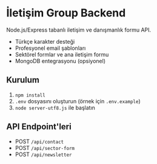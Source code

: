# İletişim Group Backend

Node.js/Express tabanlı iletişim ve danışmanlık formu API.

- Türkçe karakter desteği
- Profesyonel email şablonları
- Sektörel formlar ve ana iletişim formu
- MongoDB entegrasyonu (opsiyonel)

## Kurulum

1. `npm install`
2. `.env` dosyasını oluşturun (örnek için `.env.example`)
3. `node server-utf8.js` ile başlatın

## API Endpoint'leri
- POST `/api/contact`
- POST `/api/sector-form`
- POST `/api/newsletter`
